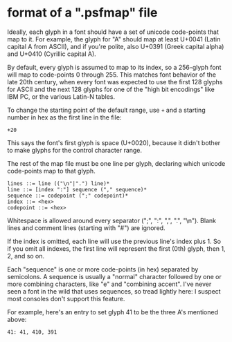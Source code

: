 # format of a ".psfmap" file

Ideally, each glyph in a font should have a set of unicode code-points that map to it. For example, the glyph for "A" should map at least U+0041 (Latin capital A from ASCII), and if you're polite, also U+0391 (Greek capital alpha) and U+0410 (Cyrillic capital A).

By default, every glyph is assumed to map to its index, so a 256-glyph font will map to code-points 0 through 255. This matches font behavior of the late 20th century, when every font was expected to use the first 128 glyphs for ASCII and the next 128 glyphs for one of the "high bit encodings" like IBM PC, or the various Latin-N tables.

To change the starting point of the default range, use `+` and a starting number in hex as the first line in the file:

    +20

This says the font's first glyph is space (U+0020), because it didn't bother to make glyphs for the control character range.

The rest of the map file must be one line per glyph, declaring which unicode code-points map to that glyph.

    lines ::= line (("\n"|".") line)*
    line ::= [index ":"] sequence ("," sequence)*
    sequence ::= codepoint (";" codepoint)*
    index ::= <hex>
    codepoint ::= <hex>

Whitespace is allowed around every separator (";", ":", ",", ".", "\n"). Blank lines and comment lines (starting with "#") are ignored.

If the index is omitted, each line will use the previous line's index plus 1. So if you omit all indexes, the first line will represent the first (0th) glyph, then 1, 2, and so on.

Each "sequence" is one or more code-points (in hex) separated by semicolons. A sequence is usually a "normal" character followed by one or more combining characters, like "e" and "combining accent". I've never seen a font in the wild that uses sequences, so tread lightly here: I suspect most consoles don't support this feature.

For example, here's an entry to set glyph 41 to be the three A's mentioned above:

    41: 41, 410, 391
